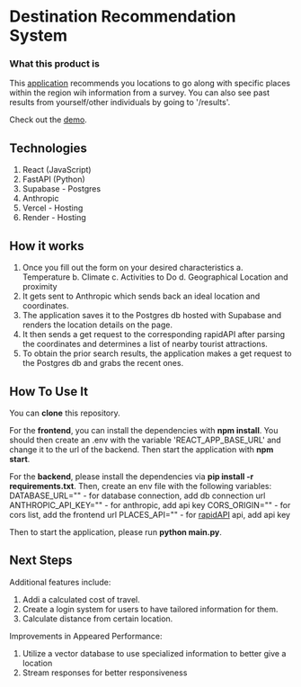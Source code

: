 # Destination Recommendation System

### What this product is
This [application](https://destination-recommender-gamma.vercel.app/) recommends you locations to go along with specific places within the region wih information from a survey.
You can also see past results from yourself/other individuals by going to '/results'.

Check out the [demo](https://www.loom.com/share/dde76eeb9c254662bae812ad3f9a91d9?sid=9a8d917d-1b34-44a8-8fa2-a530481dbebd).

## Technologies
1. React (JavaScript)
2. FastAPI (Python)
3. Supabase - Postgres
4. Anthropic
5. Vercel - Hosting
6. Render - Hosting
   
## How it works
1. Once you fill out the form on your desired characteristics
   a. Temperature
   b. Climate
   c. Activities to Do
   d. Geographical Location and proximity
2. It gets sent to Anthropic which sends back an ideal location and coordinates.
3. The application saves it to the Postgres db hosted with Supabase and renders the location details on the page.
4. It then sends a get request to the corresponding rapidAPI after parsing the coordinates and determines a list of nearby tourist attractions.
5. To obtain the prior search results, the application makes a get request to the Postgres db and grabs the recent ones.

## How To Use It

You can **clone** this repository.

For the **frontend**, you can install the dependencies with **npm install**.
You should then create an .env with the variable 'REACT_APP_BASE_URL' and change it to the url of the backend.
Then start the application with  **npm start**.

For the **backend**, please install the dependencies via **pip install -r requirements.txt**.
Then, create an env file with the following variables:
  DATABASE_URL="" - for database connection, add db connection url
  ANTHROPIC_API_KEY="" - for anthropic, add api key
  CORS_ORIGIN="" - for cors list, add the frontend url
  PLACES_API="" - for [rapidAPI](https://rapidapi.com/trueway/api/trueway-places/) api, add api key 

Then to start the application, please run **python main.py**.

## Next Steps

Additional features include:
1. Addi a calculated cost of travel.
2. Create a login system for users to have tailored information for them.
3. Calculate distance from certain location.

Improvements in Appeared Performance:
1. Utilize a vector database to use specialized information to better give a location
2. Stream responses for better responsiveness

